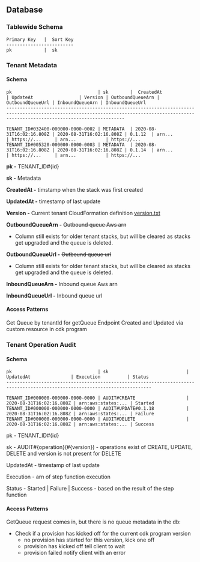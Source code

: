 ## Database

### Tablewide Schema

```
Primary Key   |  Sort Key
-------------------------
pk            |  sk
```

### Tenant Metadata

#### Schema

```
pk                                | sk        |  CreatedAt               | UpdateAt                 | Version | OutboundQueueArn | OutboundQueueUrl | InboundQueueArn | InboundQueueUrl
----------------------------------------------------------------------------------------------------------------------------------------------------------------------------------------

TENANT_ID#032400-000000-0000-0002 | METADATA  | 2020-08-31T16:02:16.808Z | 2020-08-31T16:02:16.808Z | 0.1.12  | arn...            | https://...     | arn...           | https://...
TENANT_ID#005320-000000-0000-0003 | METADATA  | 2020-08-31T16:02:16.808Z | 2020-08-31T16:02:16.808Z | 0.1.14  | arn...            | https://...     | arn...           | https://...
```

**pk -** TENANT_ID#{id}

**sk -** Metadata

**CreatedAt -** timstamp when the stack was first created

**UpdatedAt -** timestamp of last update

**Version -** Current tenant CloudFormation definition [version.txt](../functions/tenant_resources/deploy_stack/version.txt)

**OutboundQueueArn -** ~~Outbound queue Aws arn~~
- Column still exists for older tenant stacks, but will be cleared as stacks get upgraded and the queue is deleted.

**OutboundQueueUrl -** ~~Outbound queue url~~
- Column still exists for older tenant stacks, but will be cleared as stacks get upgraded and the queue is deleted.

**InboundQueueArn -** Inbound queue Aws arn

**InboundQueueUrl -** Inbound queue url

#### Access Patterns

Get Queue by tenantId for getQueue Endpoint
Created and Updated via custom resource in cdk program

### Tenant Operation Audit

#### Schema

```
pk                                | sk                             |  UpdatedAt               | Execution          | Status  
----------------------------------------------------------------------------------------------------------------------------

TENANT_ID#000000-000000-0000-0000 | AUDIT#CREATE                   | 2020-08-31T16:02:16.808Z | arn:aws:states:... | Started
TENANT_ID#000000-000000-0000-0000 | AUDIT#UPDATE#0.1.18            | 2020-08-31T16:02:16.808Z | arn:aws:states:... | Failure
TENANT_ID#000000-000000-0000-0000 | AUDIT#DELETE                   | 2020-08-31T16:02:16.808Z | arn:aws:states:... | Success
```

pk - TENANT_ID#{id}

sk - AUDIT#{operation}(#{version}) - operations exist of CREATE, UPDATE, DELETE and version is not present for DELETE

UpdatedAt - timestamp of last update

Execution - arn of step function execution

Status - Started | Failure | Success - based on the result of the step function

#### Access Patterns

GetQueue request comes in, but there is no queue metadata in the db:
- Check if a provision has kicked off for the current cdk program version
    - no provision has started for this version, kick one off
    - provision has kicked off tell client to wait
    - provision failed notify client with an error
